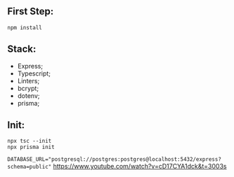 ## First Step:

```shell
npm install
```

## Stack:

- Express;
- Typescript;
- Linters;
- bcrypt;
- dotenv;
- prisma;

## Init:

```shell
npx tsc --init
npx prisma init
```

`DATABASE_URL="postgresql://postgres:postgres@localhost:5432/express?schema=public"`
https://www.youtube.com/watch?v=cD17CYA1dck&t=3003s
